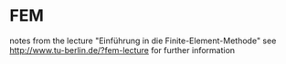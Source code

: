 FEM
===

notes from the lecture "Einführung in die Finite-Element-Methode"
see http://www.tu-berlin.de/?fem-lecture for further information
